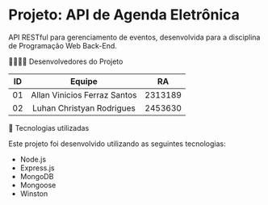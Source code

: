 # Projeto: API de Agenda Eletrônica

API RESTful para gerenciamento de eventos, desenvolvida para a disciplina de Programação Web Back-End.

👩‍💻👨‍💻 Desenvolvedores do Projeto

| ID   |                                 Equipe                                    |   RA       | 
| :--: | :-----------------------------------------------------------------------: | :--------: |
|   01 |            Allan Vinicios Ferraz Santos                            |  2313189   |    
|   02 |           Luhan Christyan Rodrigues                                    |  2453630   |   


🚀 Tecnologias utilizadas

Este projeto foi desenvolvido utilizando as seguintes tecnologias:

- Node.js
- Express.js
- MongoDB
- Mongoose
- Winston
